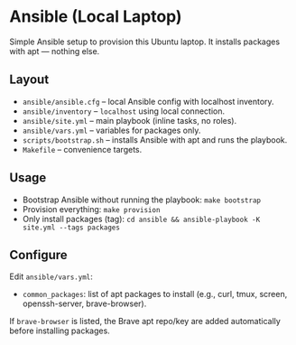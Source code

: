 # Ansible (Local Laptop)

Simple Ansible setup to provision this Ubuntu laptop. It installs packages with apt — nothing else.

## Layout
- `ansible/ansible.cfg` – local Ansible config with localhost inventory.
- `ansible/inventory` – `localhost` using local connection.
- `ansible/site.yml` – main playbook (inline tasks, no roles).
- `ansible/vars.yml` – variables for packages only.
- `scripts/bootstrap.sh` – installs Ansible with apt and runs the playbook.
- `Makefile` – convenience targets.

## Usage
- Bootstrap Ansible without running the playbook: `make bootstrap`
- Provision everything: `make provision`
- Only install packages (tag): `cd ansible && ansible-playbook -K site.yml --tags packages`

## Configure
Edit `ansible/vars.yml`:
- `common_packages`: list of apt packages to install (e.g., curl, tmux, screen, openssh-server, brave-browser).

If `brave-browser` is listed, the Brave apt repo/key are added automatically before installing packages.
